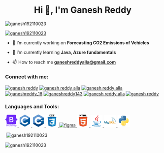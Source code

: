 <h1 align="center">Hi 👋, I'm Ganesh Reddy</h1>
<p align="left"> <img src="https://komarev.com/ghpvc/?username=ganesh192110023&label=Profile%20views&color=0e75b6&style=flat" alt="ganesh192110023" /> </p>

<p align="left"> <a href="https://github.com/ryo-ma/github-profile-trophy"><img src="https://github-profile-trophy.vercel.app/?username=ganesh192110023" alt="ganesh192110023" /></a> </p>

- 🔭 I’m currently working on **Forecasting CO2 Emissions of Vehicles**

- 🌱 I’m currently learning **Java, Azure fundamentals**

- 📫 How to reach me **ganeshreddyalla@gmail.com**

<h3 align="left">Connect with me:</h3>
<p align="left">
<a href="https://linkedin.com/in/ganesh reddy" target="blank"><img align="center" src="https://raw.githubusercontent.com/rahuldkjain/github-profile-readme-generator/master/src/images/icons/Social/linked-in-alt.svg" alt="ganesh reddy" height="30" width="40" /></a>
<a href="https://kaggle.com/ganesh reddy alla" target="blank"><img align="center" src="https://raw.githubusercontent.com/rahuldkjain/github-profile-readme-generator/master/src/images/icons/Social/kaggle.svg" alt="ganesh reddy alla" height="30" width="40" /></a>
<a href="https://fb.com/ganesh reddy alla" target="blank"><img align="center" src="https://raw.githubusercontent.com/rahuldkjain/github-profile-readme-generator/master/src/images/icons/Social/facebook.svg" alt="ganesh reddy alla" height="30" width="40" /></a>
<a href="https://instagram.com/ganeshreddy_18" target="blank"><img align="center" src="https://raw.githubusercontent.com/rahuldkjain/github-profile-readme-generator/master/src/images/icons/Social/instagram.svg" alt="ganeshreddy_18" height="30" width="40" /></a>
<a href="https://www.codechef.com/users/ganeshreddy143" target="blank"><img align="center" src="https://cdn.jsdelivr.net/npm/simple-icons@3.1.0/icons/codechef.svg" alt="ganeshreddy143" height="30" width="40" /></a>
<a href="https://www.hackerrank.com/ganesh reddy alla" target="blank"><img align="center" src="https://raw.githubusercontent.com/rahuldkjain/github-profile-readme-generator/master/src/images/icons/Social/hackerrank.svg" alt="ganesh reddy alla" height="30" width="40" /></a>
<a href="https://www.leetcode.com/ganesh reddy" target="blank"><img align="center" src="https://raw.githubusercontent.com/rahuldkjain/github-profile-readme-generator/master/src/images/icons/Social/leet-code.svg" alt="ganesh reddy" height="30" width="40" /></a>
</p>

<h3 align="left">Languages and Tools:</h3>
<p align="left"> <a href="https://getbootstrap.com" target="_blank" rel="noreferrer"> <img src="https://raw.githubusercontent.com/devicons/devicon/master/icons/bootstrap/bootstrap-plain-wordmark.svg" alt="bootstrap" width="40" height="40"/> </a> <a href="https://www.cprogramming.com/" target="_blank" rel="noreferrer"> <img src="https://raw.githubusercontent.com/devicons/devicon/master/icons/c/c-original.svg" alt="c" width="40" height="40"/> </a> <a href="https://www.w3schools.com/cpp/" target="_blank" rel="noreferrer"> <img src="https://raw.githubusercontent.com/devicons/devicon/master/icons/cplusplus/cplusplus-original.svg" alt="cplusplus" width="40" height="40"/> </a> <a href="https://www.w3schools.com/css/" target="_blank" rel="noreferrer"> <img src="https://raw.githubusercontent.com/devicons/devicon/master/icons/css3/css3-original-wordmark.svg" alt="css3" width="40" height="40"/> </a> <a href="https://www.figma.com/" target="_blank" rel="noreferrer"> <img src="https://www.vectorlogo.zone/logos/figma/figma-icon.svg" alt="figma" width="40" height="40"/> </a> <a href="https://www.w3.org/html/" target="_blank" rel="noreferrer"> <img src="https://raw.githubusercontent.com/devicons/devicon/master/icons/html5/html5-original-wordmark.svg" alt="html5" width="40" height="40"/> </a> <a href="https://www.java.com" target="_blank" rel="noreferrer"> <img src="https://raw.githubusercontent.com/devicons/devicon/master/icons/java/java-original.svg" alt="java" width="40" height="40"/> </a> <a href="https://www.mysql.com/" target="_blank" rel="noreferrer"> <img src="https://raw.githubusercontent.com/devicons/devicon/master/icons/mysql/mysql-original-wordmark.svg" alt="mysql" width="40" height="40"/> </a> <a href="https://www.python.org" target="_blank" rel="noreferrer"> <img src="https://raw.githubusercontent.com/devicons/devicon/master/icons/python/python-original.svg" alt="python" width="40" height="40"/> </a> </p>

<p>&nbsp;<img align="center" src="https://github-readme-stats.vercel.app/api?username=ganesh192110023&show_icons=true&locale=en" alt="ganesh192110023" /></p>

<p><img align="center" src="https://github-readme-streak-stats.herokuapp.com/?user=ganesh192110023&" alt="ganesh192110023" /></p>
